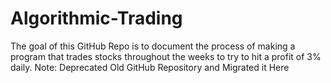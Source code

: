 # Algorithmic-Trading
The goal of this GitHub Repo is to document the process of making a program that trades stocks throughout the weeks to try to hit a profit of 3% daily. 
Note: Deprecated Old GitHub Repository and Migrated it Here